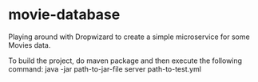 # movie-database
Playing around with Dropwizard to create a simple microservice for some Movies data. 

To build the project, do maven package and then execute the following command:
java -jar path-to-jar-file server path-to-test.yml
